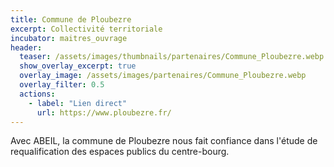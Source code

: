 ```yaml
---
title: Commune de Ploubezre
excerpt: Collectivité territoriale
incubator: maitres_ouvrage
header:
  teaser: /assets/images/thumbnails/partenaires/Commune_Ploubezre.webp
  show_overlay_excerpt: true
  overlay_image: /assets/images/partenaires/Commune_Ploubezre.webp
  overlay_filter: 0.5
  actions:
    - label: "Lien direct"
      url: https://www.ploubezre.fr/
---
```


Avec ABEIL, la commune de Ploubezre nous fait confiance dans l'étude de requalification des espaces publics du centre-bourg.
